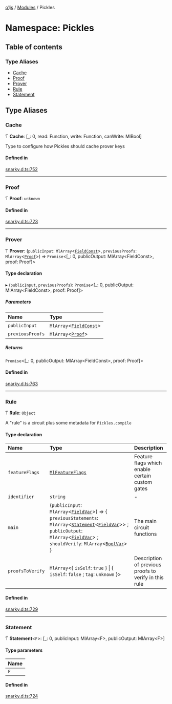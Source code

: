 [o1js](../README.md) / [Modules](../modules.md) / Pickles

# Namespace: Pickles

## Table of contents

### Type Aliases

- [Cache](Pickles.md#cache)
- [Proof](Pickles.md#proof)
- [Prover](Pickles.md#prover)
- [Rule](Pickles.md#rule)
- [Statement](Pickles.md#statement)

## Type Aliases

### Cache

Ƭ **Cache**: [\_: 0, read: Function, write: Function, canWrite: MlBool]

Type to configure how Pickles should cache prover keys

#### Defined in

[snarky.d.ts:752](https://github.com/o1-labs/o1js/blob/c19ea70/src/snarky.d.ts#L752)

___

### Proof

Ƭ **Proof**: `unknown`

#### Defined in

[snarky.d.ts:723](https://github.com/o1-labs/o1js/blob/c19ea70/src/snarky.d.ts#L723)

___

### Prover

Ƭ **Prover**: (`publicInput`: `MlArray`\<[`FieldConst`](../modules.md#fieldconst-1)\>, `previousProofs`: `MlArray`\<[`Proof`](Pickles.md#proof)\>) => `Promise`\<[\_: 0, publicOutput: MlArray\<FieldConst\>, proof: Proof]\>

#### Type declaration

▸ (`publicInput`, `previousProofs`): `Promise`\<[\_: 0, publicOutput: MlArray\<FieldConst\>, proof: Proof]\>

##### Parameters

| Name | Type |
| :------ | :------ |
| `publicInput` | `MlArray`\<[`FieldConst`](../modules.md#fieldconst-1)\> |
| `previousProofs` | `MlArray`\<[`Proof`](Pickles.md#proof)\> |

##### Returns

`Promise`\<[\_: 0, publicOutput: MlArray\<FieldConst\>, proof: Proof]\>

#### Defined in

[snarky.d.ts:763](https://github.com/o1-labs/o1js/blob/c19ea70/src/snarky.d.ts#L763)

___

### Rule

Ƭ **Rule**: `Object`

A "rule" is a circuit plus some metadata for `Pickles.compile`

#### Type declaration

| Name | Type | Description |
| :------ | :------ | :------ |
| `featureFlags` | [`MlFeatureFlags`](../modules.md#mlfeatureflags) | Feature flags which enable certain custom gates |
| `identifier` | `string` | - |
| `main` | (`publicInput`: `MlArray`\<[`FieldVar`](../modules.md#fieldvar-1)\>) => \{ `previousStatements`: `MlArray`\<[`Statement`](Pickles.md#statement)\<[`FieldVar`](../modules.md#fieldvar-1)\>\> ; `publicOutput`: `MlArray`\<[`FieldVar`](../modules.md#fieldvar-1)\> ; `shouldVerify`: `MlArray`\<[`BoolVar`](../modules.md#boolvar)\>  } | The main circuit functions |
| `proofsToVerify` | `MlArray`\<\{ `isSelf`: ``true``  } \| \{ `isSelf`: ``false`` ; `tag`: `unknown`  }\> | Description of previous proofs to verify in this rule |

#### Defined in

[snarky.d.ts:729](https://github.com/o1-labs/o1js/blob/c19ea70/src/snarky.d.ts#L729)

___

### Statement

Ƭ **Statement**\<`F`\>: [\_: 0, publicInput: MlArray\<F\>, publicOutput: MlArray\<F\>]

#### Type parameters

| Name |
| :------ |
| `F` |

#### Defined in

[snarky.d.ts:724](https://github.com/o1-labs/o1js/blob/c19ea70/src/snarky.d.ts#L724)

